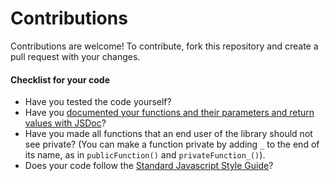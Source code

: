 # Contributions
Contributions are welcome! To contribute, fork this repository and create a pull request with your changes.

#### Checklist for your code
* Have you tested the code yourself?
* Have you [documented your functions and their parameters and return values with JSDoc](http://usejsdoc.org/about-getting-started.html)?
* Have you made all functions that an end user of the library should not see private? (You can make a function private by adding `_` to the end of its name, as in `publicFunction()` and `privateFunction_()`).
* Does your code follow the [Standard Javascript Style Guide](https://github.com/standard/standard)?
